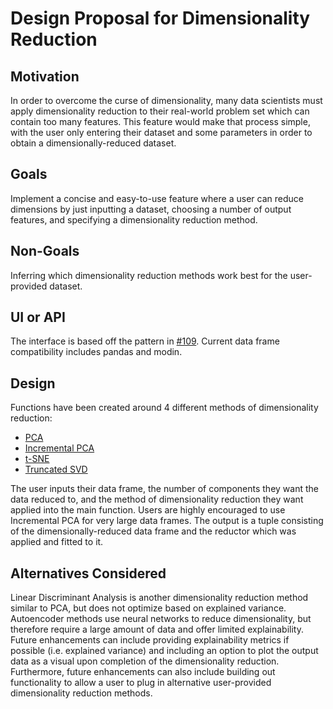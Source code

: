 # Design Proposal for Dimensionality Reduction

## Motivation

In order to overcome the curse of dimensionality, many data scientists must apply dimensionality reduction to their real-world problem set which can contain too many features. This feature would make that process simple, with the user only entering their dataset and some parameters in order to obtain a dimensionally-reduced dataset.

## Goals

Implement a concise and easy-to-use feature where a user can reduce dimensions by just inputting a dataset, choosing a number of output features, and specifying a dimensionality reduction method.

## Non-Goals

Inferring which dimensionality reduction methods work best for the user-provided dataset.

## UI or API

The interface is based off the pattern in [#109](https://github.com/brianray/data-describe/pull/109). Current data frame compatibility includes pandas and modin.

## Design

Functions have been created around 4 different methods of dimensionality reduction:
* [PCA](https://scikit-learn.org/stable/modules/generated/sklearn.decomposition.PCA.html)
* [Incremental PCA](https://scikit-learn.org/stable/modules/generated/sklearn.decomposition.IncrementalPCA.html)
* [t-SNE](https://scikit-learn.org/stable/modules/generated/sklearn.decomposition.IncrementalPCA.html)
* [Truncated SVD](https://scikit-learn.org/stable/modules/generated/sklearn.decomposition.TruncatedSVD.html)

The user inputs their data frame, the number of components they want the data reduced to, and the method of dimensionality reduction they want applied into the main function. Users are highly encouraged to use Incremental PCA for very large data frames. The output is a tuple consisting of the dimensionally-reduced data frame and the reductor which was applied and fitted to it.

## Alternatives Considered

Linear Discriminant Analysis is another dimensionality reduction method similar to PCA, but does not optimize based on explained variance. Autoencoder methods use neural networks to reduce dimensionality, but therefore require a large amount of data and offer limited explainability. Future enhancements can include providing explainability metrics if possible (i.e. explained variance) and including an option to plot the output data as a visual upon completion of the dimensionality reduction. Furthermore, future enhancements can also include building out functionality to allow a user to plug in alternative user-provided dimensionality reduction methods.
